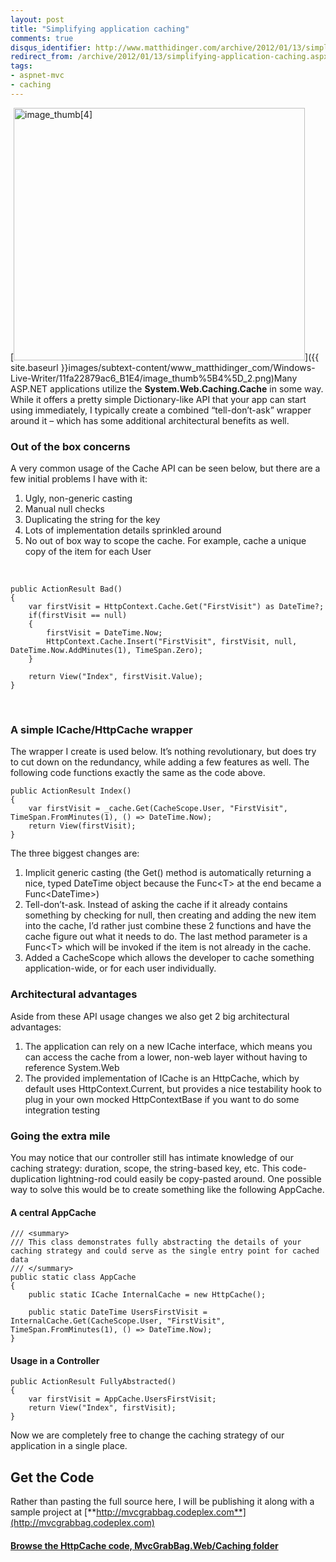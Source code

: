 ```yaml
---
layout: post
title: "Simplifying application caching"
comments: true
disqus_identifier: http://www.matthidinger.com/archive/2012/01/13/simplifying-application-caching.aspx
redirect_from: /archive/2012/01/13/simplifying-application-caching.aspx/
tags: 
- aspnet-mvc
- caching
---
```

[<img src="{{ site.baseurl }}images/subtext-content/www_matthidinger_com/Windows-Live-Writer/11fa22879ac6_B1E4/image_thumb%5B4%5D_thumb.png" title="image_thumb[4]" alt="image_thumb[4]" width="466" height="404" />]({{ site.baseurl }}images/subtext-content/www_matthidinger_com/Windows-Live-Writer/11fa22879ac6_B1E4/image_thumb%5B4%5D_2.png)Many ASP.NET applications utilize the **System.Web.Caching.Cache** in some way. While it offers a pretty simple Dictionary-like API that your app can start using immediately, I typically create a combined “tell-don’t-ask” wrapper around it – which has some additional architectural benefits as well.

### Out of the box concerns

A very common usage of the Cache API can be seen below, but there are a few initial problems I have with it:

1.  Ugly, non-generic casting
2.  Manual null checks
3.  Duplicating the string for the key
4.  Lots of implementation details sprinkled around
5.  No out of box way to scope the cache. For example, cache a unique copy of the item for each User

 

``` brush:
public ActionResult Bad()
{
    var firstVisit = HttpContext.Cache.Get("FirstVisit") as DateTime?;
    if(firstVisit == null)
    {
        firstVisit = DateTime.Now;
        HttpContext.Cache.Insert("FirstVisit", firstVisit, null, DateTime.Now.AddMinutes(1), TimeSpan.Zero);
    }

    return View("Index", firstVisit.Value);
}
```

 

### A simple ICache/HttpCache wrapper

The wrapper I create is used below. It’s nothing revolutionary, but does try to cut down on the redundancy, while adding a few features as well. The following code functions exactly the same as the code above.

``` brush:
public ActionResult Index()
{
    var firstVisit = _cache.Get(CacheScope.User, "FirstVisit", TimeSpan.FromMinutes(1), () => DateTime.Now);
    return View(firstVisit);
}
```

The three biggest changes are:

1.  Implicit generic casting (the Get() method is automatically returning a nice, typed DateTime object because the Func&lt;T&gt; at the end became a Func&lt;DateTime&gt;)
2.  Tell-don’t-ask. Instead of asking the cache if it already contains something by checking for null, then creating and adding the new item into the cache, I’d rather just combine these 2 functions and have the cache figure out what it needs to do. The last method parameter is a Func&lt;T&gt; which will be invoked if the item is not already in the cache.
3.  Added a CacheScope which allows the developer to cache something application-wide, or for each user individually.

### Architectural advantages

Aside from these API usage changes we also get 2 big architectural advantages:

1.  The application can rely on a new ICache interface, which means you can access the cache from a lower, non-web layer without having to reference System.Web
2.  The provided implementation of ICache is an HttpCache, which by default uses HttpContext.Current, but provides a nice testability hook to plug in your own mocked HttpContextBase if you want to do some integration testing

### Going the extra mile

You may notice that our controller still has intimate knowledge of our caching strategy: duration, scope, the string-based key, etc. This code-duplication lightning-rod could easily be copy-pasted around. One possible way to solve this would be to create something like the following AppCache.

#### A central AppCache

``` brush:
/// <summary>
/// This class demonstrates fully abstracting the details of your caching strategy and could serve as the single entry point for cached data
/// </summary>
public static class AppCache
{
    public static ICache InternalCache = new HttpCache();

    public static DateTime UsersFirstVisit = InternalCache.Get(CacheScope.User, "FirstVisit", TimeSpan.FromMinutes(1), () => DateTime.Now);
}
```

#### Usage in a Controller

``` brush:
public ActionResult FullyAbstracted()
{
    var firstVisit = AppCache.UsersFirstVisit;
    return View("Index", firstVisit);
}
```

Now we are completely free to change the caching strategy of our application in a single place.

Get the Code
------------

Rather than pasting the full source here, I will be publishing it along with a sample project at [**http://mvcgrabbag.codeplex.com**](http://mvcgrabbag.codeplex.com)

#### [Browse the HttpCache code, MvcGrabBag.Web/Caching folder](http://mvcgrabbag.codeplex.com/SourceControl/changeset/view/2ea3da6732a6#MvcGrabBag.Web%2fCaching%2fHttpCache.cs)

 

